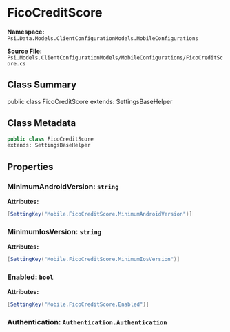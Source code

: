 # FicoCreditScore

**Namespace:** `Psi.Data.Models.ClientConfigurationModels.MobileConfigurations`

**Source File:** `Psi.Models.ClientConfigurationModels/MobileConfigurations/FicoCreditScore.cs`

## Class Summary

public class FicoCreditScore
extends: SettingsBaseHelper

## Class Metadata

```typescript
public class FicoCreditScore
extends: SettingsBaseHelper
```

## Properties

### MinimumAndroidVersion: `string`

**Attributes:**
```csharp
[SettingKey("Mobile.FicoCreditScore.MinimumAndroidVersion")]
```

### MinimumIosVersion: `string`

**Attributes:**
```csharp
[SettingKey("Mobile.FicoCreditScore.MinimumIosVersion")]
```

### Enabled: `bool`

**Attributes:**
```csharp
[SettingKey("Mobile.FicoCreditScore.Enabled")]
```

### Authentication: `Authentication.Authentication`
